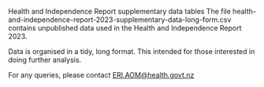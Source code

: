 Health and Independence Report supplementary data tables
The file health-and-independence-report-2023-supplementary-data-long-form.csv contains unpublished data used in the Health and Independence Report 2023.

Data is organised in a tidy, long format. This intended for those interested in doing further analysis.

For any queries, please contact ERI.AOM@health.govt.nz
